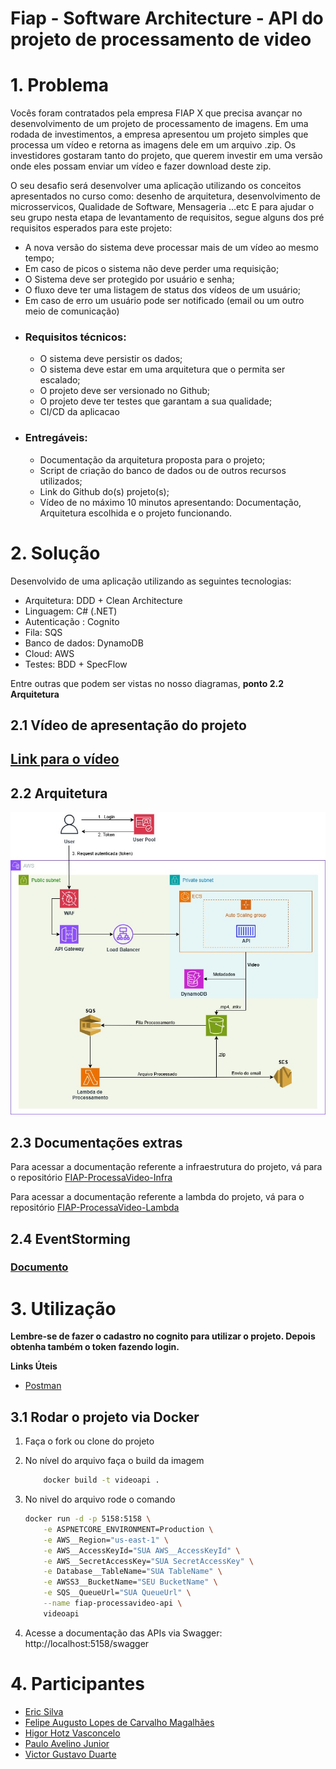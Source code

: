 # Fiap - Software Architecture - API do projeto de processamento de video

# 1. Problema
Vocês foram contratados pela empresa FIAP X que precisa avançar no desenvolvimento de um
projeto de processamento de imagens. Em uma rodada de investimentos, a empresa apresentou um
projeto simples que processa um vídeo e retorna as imagens dele em um arquivo .zip.
Os investidores gostaram tanto do projeto, que querem investir em uma versão onde eles possam
enviar um vídeo e fazer download deste zip.

O seu desafio será desenvolver uma aplicação utilizando os conceitos apresentados no curso como:
desenho de arquitetura, desenvolvimento de microsservicos, Qualidade de Software, Mensageria
…etc
E para ajudar o seu grupo nesta etapa de levantamento de requisitos, segue alguns dos pré
requisitos esperados para este projeto:

- A nova versão do sistema deve processar mais de um vídeo ao mesmo tempo;
- Em caso de picos o sistema não deve perder uma requisição;
- O Sistema deve ser protegido por usuário e senha;
- O fluxo deve ter uma listagem de status dos vídeos de um usuário;
- Em caso de erro um usuário pode ser notificado (email ou um outro meio de comunicação)
- ### Requisitos técnicos:
    - O sistema deve persistir os dados;
    - O sistema deve estar em uma arquitetura que o permita ser escalado;
    - O projeto deve ser versionado no Github;
    - O projeto deve ter testes que garantam a sua qualidade;
    - CI/CD da aplicacao
- ### Entregáveis:
    - Documentação da arquitetura proposta para o projeto;
    - Script de criação do banco de dados ou de outros recursos utilizados;
    - Link do Github do(s) projeto(s);
    - Vídeo de no máximo 10 minutos apresentando: Documentação, Arquitetura escolhida e o
projeto funcionando.

# 2. Solução

Desenvolvido de uma aplicação utilizando as seguintes tecnologias:

- Arquitetura: DDD + Clean Architecture
- Linguagem: C# (.NET)
- Autenticação : Cognito
- Fila: SQS
- Banco de dados: DynamoDB
- Cloud: AWS
- Testes: BDD + SpecFlow

Entre outras que podem ser vistas no nosso diagramas, <strong>ponto 2.2 Arquitetura</strong>


## 2.1 Vídeo de apresentação do projeto
## [Link para o vídeo](https://www.youtube.com/watch?v=4K4dPU7XRlw)

## 2.2 Arquitetura

![Arquitetura](./assets/hackathon-diagrama.jpg)

## 2.3 Documentações extras

Para acessar a documentação referente a infraestrutura do projeto, vá para o repositório [FIAP-ProcessaVideo-Infra](https://github.com/GRUPO28/FIAP-ProcessaVideo-Infra)

Para acessar a documentação referente a lambda do projeto, vá para o repositório [FIAP-ProcessaVideo-Lambda](https://github.com/GRUPO28/FIAP-ProcessaVideo-Lambda)

## 2.4 EventStorming
### [Documento](https://miro.com/welcomeonboard/Z3FsRjZoUlhZOUw1cnF6cGFDc2xQUlVUbHdacDltVnJnYzdvckVsbFVkL0FLd09vWStJZ0RCbU9tZ29MR3ROaWU1OHFYbDJ0RDR3cXJBQWJ4YVU5ZmsxQWJjUnNFUE16d09WR2x3NnBuNU5iWUFsaWtrU1RFeWg4TjFCM2RXZGFNakdSWkpBejJWRjJhRnhhb1UwcS9BPT0hdjE=?share_link_id=459836155496)
# 3. Utilização

**Lembre-se de fazer o cadastro no cognito para utilizar o projeto. Depois obtenha também o token fazendo login.**

**Links Úteis**

- [Postman](https://tech-challenge.postman.co/workspace/FIAP---PROCESSA-VIDEO~41c1e468-80be-450e-b849-373328d74dbb/collection/40057612-d177ce8f-e675-4dcd-864c-b5cd2d6d563c?action=share&creator=40057612)

## 3.1 Rodar o projeto via Docker

1. Faça o fork ou clone do projeto

2. No nível do arquivo faça o build da imagem
    ```sh
        docker build -t videoapi .
    ```
3. No nivel do arquivo rode o comando
    ```sh
    docker run -d -p 5158:5158 \
        -e ASPNETCORE_ENVIRONMENT=Production \
        -e AWS__Region="us-east-1" \
        -e AWS__AccessKeyId="SUA AWS__AccessKeyId" \
        -e AWS__SecretAccessKey="SUA SecretAccessKey" \
        -e Database__TableName="SUA TableName" \
        -e AWSS3__BucketName="SEU BucketName" \
        -e SQS__QueueUrl="SUA QueueUrl" \
        --name fiap-processavideo-api \
        videoapi
    ```
4. Acesse a documentação das APIs via Swagger: http://localhost:5158/swagger


# 4. Participantes

- [Eric Silva](https://github.com/ericdss)
- [Felipe Augusto Lopes de Carvalho Magalhães](https://github.com/ALCM-bit)
- [Higor Hotz Vasconcelo](https://github.com/highotz)
- [Paulo Avelino Junior](https://github.com/PauloAvelino)
- [Victor Gustavo Duarte](https://github.com/victorg-duarte)